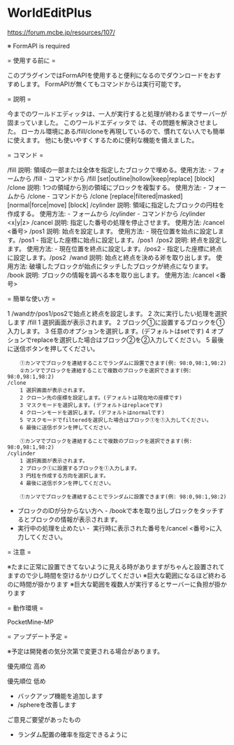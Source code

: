 # WorldEditPlus

https://forum.mcbe.jp/resources/107/

※ FormAPI is required

= 使用する前に =

このプラグインではFormAPIを使用すると便利になるのでダウンロードをおすすめします。
FormAPIが無くてもコマンドからは実行可能です。

= 説明 =

今までのワールドエディッタは、一人が実行すると処理が終わるまでサーバーが固まっていました。
このワールドエディッタで は、その問題を解決させました。
ローカル環境にある/fill/cloneを再現しているので、慣れてない人でも簡単に使えます。
他にも使いやすくするために便利な機能を備えました。

= コマンド =

/fill
	説明: 領域の一部または全体を指定したブロックで埋める。​
	使用方法:​
	- フォームから /fill​
	- コマンドから /fill <x1> <y1> <z1> <x2> <y2> <z2> <block> [set|outline|hollow|keep|replace] [block]​
/clone
	説明: 1つの領域から別の領域にブロックを複製する。​
	使用方法:​
	- フォームから /clone​
	- コマンドから /clone <x1> <y1> <z1> <x2> <y2> <z2> <x3> <y3> <z3> [replace|filtered|masked] [normal|force|move] [block]​
/cylinder
	説明: 領域に指定したブロックの円柱を作成する。​
	使用方法:​
	- フォームから /cylinder​
	- コマンドから /cylinder <x1> <y1> <z1> <x2> <y2> <z2> <block> <x|y|z>​
/cancel
	説明: 指定した番号の処理を停止させます。​
	使用方法: /cancel <番号>​
/pos1
	説明: 始点を設定します。​
	使用方法:​
	- 現在位置を始点に設定します。/pos1​
	- 指定した座標に始点に設定します。/pos1 <x> <y> <z>​
/pos2
	説明: 終点を設定します。​
	使用方法:​
	- 現在位置を終点に設定します。/pos2​
	- 指定した座標に終点に設定します。/pos2 <x> <y> <z>​
/wand
	説明: 始点と終点を決める斧を取り出します。​
	使用方法: 破壊したブロックが始点にタッチしたブロックが終点になります。​
/book
	説明: ブロックの情報を調べる本を取り出します。​
	使用方法: /cancel <番号>​

= 簡単な使い方 =

1 /wandか/pos1/pos2で始点と終点を設定します。
2 次に実行したい処理を選択します
	/fill​
		1 選択画面が表示されます。
		2 ブロック①に設置するブロックを①入力します。
		3 任意のオプションを選択します。(デフォルトはsetです)
		4 オプションでreplaceを選択した場合はブロック②を②入力してください。
		5 最後に送信ボタンを押してください。

		①カンマでブロックを連結することでランダムに設置できます(例: 98:0,98:1,98:2)​
		②カンマでブロックを連結することで複数のブロックを選択できます(例: 98:0,98:1,98:2)​
	/clone​
		1 選択画面が表示されます。
		2 クローン先の座標を設定します。(デフォルトは現在地の座標です)
		3 マスクモードを選択します。(デフォルトはreplaceです)
		4 クローンモードを選択します。(デフォルトはnormalです)
		5 マスクモードでfilteredを選択した場合はブロック①を①入力してください。
		6 最後に送信ボタンを押してください。

		①カンマでブロックを連結することで複数のブロックを選択できます(例: 98:0,98:1,98:2)​
	/cylinder​
		1 選択画面が表示されます。
		2 ブロック①に設置するブロックを①入力します。
		3 円柱を作成する方向を選択します。
		4 最後に送信ボタンを押してください。

		①カンマでブロックを連結することでランダムに設置できます(例: 98:0,98:1,98:2)​

- ブロックのIDが分からない方へ​ -
​
/bookで本を取り出しブロックをタッチするとブロックの情報が表示されます。​
​
- 実行中の処理を止めたい​ -
​
実行時に表示された番号を/cancel <番号>に入力してください。​

= 注意 =

※たまに正常に設置できてないように見える時がありますがちゃんと設置されてますので少し時間を空けるかリログしてください
※巨大な範囲になるほど終わるのに時間が掛かります
※巨大な範囲を複数人が実行するとサーバーに負担が掛かります

= 動作環境 =

PocketMine-MP

= アップデート予定 =

※予定は開発者の気分次第で変更される場合があります。

優先順位 高め

優先順位 低め
- バックアップ機能を追加します
- /sphereを改善します

ご意見ご要望があったもの
- ランダム配置の確率を指定できるように